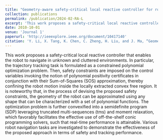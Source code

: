 ```yaml
---
title: "Geometry-aware safety-critical local reactive controller for robot navigation in unknown and cluttered environments"
collection: publications
permalink: /publication/2024-02-RA-L
excerpt: 'This work proposes a safety-critical local reactive controller that enables the robot to navigate in unknown and cluttered environments. In particular, the trajectory tracking task is formulated as a constrained polynomial optimization problem. Then, safety constraints are imposed on the control variables invoking the notion of polynomial positivity certificates in conjunction with their Sum-of-Squares (SOS) approximation, thereby confining the robot motion inside the locally extracted convex free region. It is noteworthy that, in the process of devising the proposed safety constraints, the geometry of the robot can be approximated using any shape that can be characterized with a set of polynomial functions. The optimization problem is further convexified into a semidefinite program (SDP) leveraging truncated multi-sequences (tms) and moment relaxation, which favorably facilitates the effective use of off-the-shelf conic programming solvers, such that real-time performance is attainable. Various robot navigation tasks are investigated to demonstrate the effectiveness of the proposed approach in terms of safety and tracking performance.'
date: 2010-10-01
venue: 'Journal 1'
paperurl: 'http://ieeexplore.ieee.org/document/10417140'
citation: 'Y. Li, X. Tang, K. Chen, C. Zheng, H. Liu, and J. Ma, “Geometry-aware safety-critical local reactive controller for robot navigation in unknown and cluttered environments,” IEEE Robotics and Automation Letters, vol. 9, no. 4, pp. 3419 - 3426, 2024.'
---
```


This work proposes a safety-critical local reactive controller that enables the robot to navigate in unknown and cluttered environments. In particular, the trajectory tracking task is formulated as a constrained polynomial optimization problem. Then, safety constraints are imposed on the control variables invoking the notion of polynomial positivity certificates in conjunction with their Sum-of-Squares (SOS) approximation, thereby confining the robot motion inside the locally extracted convex free region. It is noteworthy that, in the process of devising the proposed safety constraints, the geometry of the robot can be approximated using any shape that can be characterized with a set of polynomial functions. The optimization problem is further convexified into a semidefinite program (SDP) leveraging truncated multi-sequences (tms) and moment relaxation, which favorably facilitates the effective use of off-the-shelf conic programming solvers, such that real-time performance is attainable. Various robot navigation tasks are investigated to demonstrate the effectiveness of the proposed approach in terms of safety and tracking performance.
